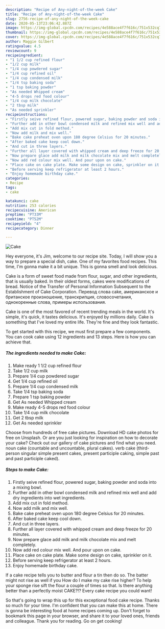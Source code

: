 ```yaml
---
description: "Recipe of Any-night-of-the-week Cake"
title: "Recipe of Any-night-of-the-week Cake"
slug: 2756-recipe-of-any-night-of-the-week-cake
date: 2020-05-13T23:06:42.887Z
image: https://img-global.cpcdn.com/recipes/4e588ace4f7f616c/751x532cq70/cake-recipe-main-photo.jpg
thumbnail: https://img-global.cpcdn.com/recipes/4e588ace4f7f616c/751x532cq70/cake-recipe-main-photo.jpg
cover: https://img-global.cpcdn.com/recipes/4e588ace4f7f616c/751x532cq70/cake-recipe-main-photo.jpg
author: Maggie Gilbert
ratingvalue: 4.5
reviewcount: 9
recipeingredient:
- "1 1/2 cup refined flour"
- "1/2 cup milk"
- "1/4 cup powdered sugar"
- "1/4 cup refined oil"
- "1/4 cup condensed milk"
- "1/4 tsp baking soda"
- "1 tsp baking powder"
- "As needed Whipped cream"
- "4-5 drops red food colour"
- "1/4 cup milk chocolate"
- "2 tbsp milk"
- "As needed sprinkler"
recipeinstructions:
- "Firstly seive refined flour, powered sugar, baking powder and soda into a mixing bowl."
- "Further add in other bowl condensed milk and refined mix well and add dry ingredients into wet ingredients."
- "Add mix cut in fold method."
- "Now add milk and mix well."
- "Bake cake preheat oven upon 180 degree Celsius for 20 minutes."
- "After baked cake keep cool down."
- "And cut in three layers."
- "Further all layer covered with whipped cream and deep freeze for 20 minutes."
- "Now prepare glace add milk and milk chocolate mix and melt completely."
- "Now add red colour mix well. And pour upon on cake."
- "Place cake on cake plate. Make some design on cake, sprinkler on it."
- "Before serving keep refrigerator at least 2 hours."
- "Enjoy homemade birthday cake."
categories:
- Recipe
tags:
- cake

katakunci: cake 
nutrition: 253 calories
recipecuisine: American
preptime: "PT33M"
cooktime: "PT52M"
recipeyield: "4"
recipecategory: Dinner

---
```



![Cake](https://img-global.cpcdn.com/recipes/4e588ace4f7f616c/751x532cq70/cake-recipe-main-photo.jpg)

Hey everyone, it's Jim, welcome to our recipe site. Today, I will show you a way to prepare a special dish, cake. One of my favorites food recipes. This time, I'm gonna make it a bit unique. This is gonna smell and look delicious.

Cake is a form of sweet food made from flour, sugar, and other ingredients, that is usually baked. In their oldest forms, cakes were modifications of bread. Notice of the Transfer of Personal Information Subsequent to the Establishment of Cake Corporation. Перевод слова cake, американское и британское произношение, транскрипция, словосочетания, однокоренные слова, примеры использования.

Cake is one of the most favored of recent trending meals in the world. It's simple, it's quick, it tastes delicious. It's enjoyed by millions daily. Cake is something that I've loved my entire life. They're fine and they look fantastic.


To get started with this recipe, we must first prepare a few components. You can cook cake using 12 ingredients and 13 steps. Here is how you can achieve that.

<!--inarticleads1-->

##### The ingredients needed to make Cake:

1. Make ready 1 1/2 cup refined flour
1. Take 1/2 cup milk
1. Prepare 1/4 cup powdered sugar
1. Get 1/4 cup refined oil
1. Prepare 1/4 cup condensed milk
1. Take 1/4 tsp baking soda
1. Prepare 1 tsp baking powder
1. Get As needed Whipped cream
1. Make ready 4-5 drops red food colour
1. Take 1/4 cup milk chocolate
1. Get 2 tbsp milk
1. Get As needed sprinkler


Choose from hundreds of free cake pictures. Download HD cake photos for free on Unsplash. Or are you just looking for inspiration on how to decorate your cake? Check out our gallery of cake pictures and find what you need. noun cake (countable and uncountable, plural cakes). verb cake (third-person singular simple present cakes, present participle caking, simple past and past participle caked). 

<!--inarticleads2-->

##### Steps to make Cake:

1. Firstly seive refined flour, powered sugar, baking powder and soda into a mixing bowl.
1. Further add in other bowl condensed milk and refined mix well and add dry ingredients into wet ingredients.
1. Add mix cut in fold method.
1. Now add milk and mix well.
1. Bake cake preheat oven upon 180 degree Celsius for 20 minutes.
1. After baked cake keep cool down.
1. And cut in three layers.
1. Further all layer covered with whipped cream and deep freeze for 20 minutes.
1. Now prepare glace add milk and milk chocolate mix and melt completely.
1. Now add red colour mix well. And pour upon on cake.
1. Place cake on cake plate. Make some design on cake, sprinkler on it.
1. Before serving keep refrigerator at least 2 hours.
1. Enjoy homemade birthday cake.


If a cake recipe tells you to butter and flour a tin then do so. The batter might not rise as well if you How do I make my cake rise higher? To help your sponge rise sift the flour a couple of times so that. Is there anything better than a perfectly moist CAKE?!? Every cake recipe you could want! 

So that's going to wrap this up for this exceptional food cake recipe. Thanks so much for your time. I'm confident that you can make this at home. There is gonna be interesting food at home recipes coming up. Don't forget to bookmark this page in your browser, and share it to your loved ones, friends and colleague. Thank you for reading. Go on get cooking!
